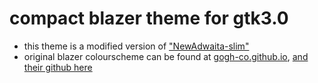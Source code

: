 # compact blazer theme for gtk3.0

- this theme is a modified version of ["NewAdwaita-slim"](https://www.gnome-look.org/p/1288797/)
- original blazer colourscheme can be found at [gogh-co.github.io](https://gogh-co.github.io/Gogh/), [and their github here](https://github.com/Gogh-Co/Gogh)
